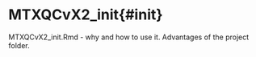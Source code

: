 # MTXQCvX2_init{#init}

MTXQCvX2_init.Rmd - why and how to use it. Advantages of the project folder.

